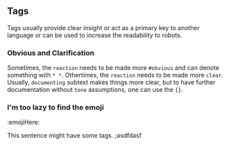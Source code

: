 ## Tags
Tags usually provide clear insight or act as a primary key to another language or can be used to increase the readability to robots.

### Obvious and Clarification
Sometimes, the `reaction` needs to be made more `#obvious` and can denote something with `* *`.  Othertimes, the `reaction` needs to be made more `clear`.  Usually, `documenting` subtext makes things more clear, but to have further documentation without `tone` assumptions, one can use the `{}`.



### I'm too lazy to find the emoji 
:emojiHere:

This sentence might have some tags. ;asdfdasf